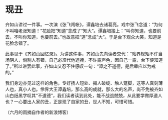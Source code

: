 # 现丑

齐如山讲过一件事。一次演《张飞闯帐》，谭鑫培去诸葛亮。戏中张飞念道：“为何不叫咱老张知道！”花脸把“知道”念成了“知大”。谭鑫培接上：“叫你知道，也要前去，不叫你知道，也要前去。”也故意把“道”念成“大”。于是台下观众大笑，知道是花脸念错了。 

此事见于《齐如山回忆录》。为讲这件事，齐如山先向读者交代：“戏界规矩不许当场阴人，倘别人有错，自己必须代他遮掩，不许露声色，因自己一露，台下便知道了。”所以讲罢此事，齐如山又忍不住感叹一句：“谭之不道德，是后辈应以为戒的。” 

我们身边亦见过这样的角色，专好扬人短处、揭人破绽、触人蹩脚，这等人真刻薄人也，真小人也。伶界大王谭鑫培，那么高的成就，那么大的名声，尚不免被齐如山白纸黑字叹其“不道德”，我们读者读到此处，能不战战兢兢，从此要学做厚道人也？一心要出人家的丑，正是现了自家的丑，世人不知，可惜可惜。 

（六月的雨摘自作者的新浪博客）
